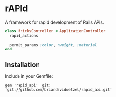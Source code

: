 # rAPId
A framework for rapid development of Rails APIs.

```ruby
class BricksController < ApplicationController
  rapid_actions
  
  permit_params :color, :weight, :material
end
```

## Installation
Include in your Gemfile:

`gem 'rapid_api', git: 'git://github.com/briandavidwetzel/rapid_api.git'`
